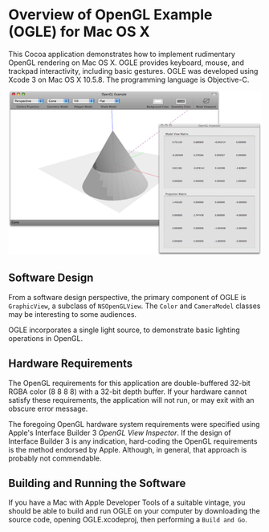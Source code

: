 
Overview of OpenGL Example (OGLE) for Mac OS X
==============================================

This Cocoa application demonstrates how to implement rudimentary OpenGL rendering on Mac OS X.
OGLE provides keyboard, mouse, and trackpad interactivity, including basic gestures.
OGLE was developed using Xcode 3 on Mac OS X 10.5.8.
The programming language is Objective-C.

![Screenshot of OGLE](doc/OGLE-A.png?raw=true "Screenshot of OpenGL Example on Mac OS X 10.5.8")

Software Design
---------------

From a software design perspective, the primary component of OGLE is `GraphicView`, a subclass of `NSOpenGLView`.
The `Color` and `CameraModel` classes may be interesting to some audiences.

OGLE incorporates a single light source, to demonstrate basic lighting operations in OpenGL.

Hardware Requirements
---------------------

The OpenGL requirements for this application are double-buffered 32-bit RGBA color (8 8 8 8) with a 32-bit depth buffer.
If your hardware cannot satisfy these requirements, the application will not run, or may exit with an obscure error message.

The foregoing OpenGL hardware system requirements were specified using Apple's Interface Builder 3 *OpenGL View Inspector*.
If the design of Interface Builder 3 is any indication, hard-coding the OpenGL requirements is the method endorsed by Apple. 
Although, in general, that approach is probably not commendable.

Building and Running the Software
---------------------------------

If you have a Mac with Apple Developer Tools of a suitable vintage, you should be able to build and run OGLE on your computer by downloading the source code, opening OGLE.xcodeproj, then performing a `Build and Go`.


